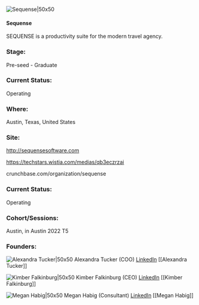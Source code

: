 

![Sequense|50x50](https://res.cloudinary.com/crunchbase-production/image/upload/b8sqetspesxzbvmnxah7)

#### Sequense
SEQUENSE is a productivity suite for the modern travel agency.

### Stage: 
Pre-seed - Graduate 

### Current Status: 
Operating

### Where:
Austin, Texas, United States

### Site:
http://sequensesoftware.com

https://techstars.wistia.com/medias/qb3eczrzai

crunchbase.com/organization/sequense

### Current Status: 
Operating

### Cohort/Sessions: 
Austin, in Austin 2022 T5

### Founders: 

![Alexandra Tucker|50x50](https://www.f6s.com/content-resource/profiles/2906288_th2.jpg) Alexandra Tucker (COO) [LinkedIn](https://linkedin.com/in/alexandra-tucker-57646121b) [[Alexandra Tucker]]

![Kimber Falkinburg|50x50](https://www.f6s.com/content-resource/profiles/2905728_th2.jpg) Kimber Falkinburg (CEO) [LinkedIn](https://linkedin.com/in/kimberleefalkinburg) [[Kimber Falkinburg]]

![Megan Habig|50x50]() Megan Habig (Consultant) [LinkedIn](https://linkedin.com/in/megan-habig-40aa8721) [[Megan Habig]]


